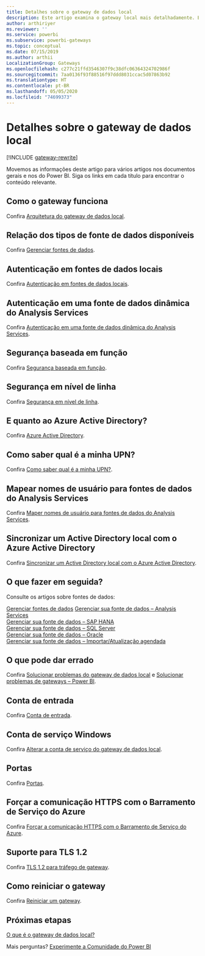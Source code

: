 ```yaml
---
title: Detalhes sobre o gateway de dados local
description: Este artigo examina o gateway local mais detalhadamente. Ele explica como o serviço funciona com o Azure Active Directory e o Active Directory local ao trabalhar com o Analysis Services
author: arthiriyer
ms.reviewer: ''
ms.service: powerbi
ms.subservice: powerbi-gateways
ms.topic: conceptual
ms.date: 07/15/2019
ms.author: arthii
LocalizationGroup: Gateways
ms.openlocfilehash: c277c21ffd3546307f9c38dfc06364324702986f
ms.sourcegitcommit: 7aa0136f93f88516f97ddd8031ccac5d07863b92
ms.translationtype: HT
ms.contentlocale: pt-BR
ms.lasthandoff: 05/05/2020
ms.locfileid: "74699373"
---
```

# <a name="on-premises-data-gateway-in-depth"></a>Detalhes sobre o gateway de dados local

[!INCLUDE [gateway-rewrite](includes/gateway-rewrite.md)]

Movemos as informações deste artigo para vários artigos nos documentos gerais e nos do Power BI. Siga os links em cada título para encontrar o conteúdo relevante.

## <a name="how-the-gateway-works"></a>Como o gateway funciona

Confira [Arquitetura do gateway de dados local](/data-integration/gateway/service-gateway-onprem-indepth).

## <a name="list-of-available-data-source-types"></a>Relação dos tipos de fonte de dados disponíveis

Confira [Gerenciar fontes de dados](service-gateway-data-sources.md).

## <a name="authentication-to-on-premises-data-sources"></a>Autenticação em fontes de dados locais

Confira [Autenticação em fontes de dados locais](/data-integration/gateway/service-gateway-onprem-indepth#authentication-to-on-premises-data-sources).

## <a name="authentication-to-a-live-analysis-services-data-source"></a>Autenticação em uma fonte de dados dinâmica do Analysis Services

Confira [Autenticação em uma fonte de dados dinâmica do Analysis Services](service-gateway-enterprise-manage-ssas.md#authentication-to-a-live-analysis-services-data-source).

## <a name="role-based-security"></a>Segurança baseada em função

Confira [Segurança baseada em função](service-gateway-enterprise-manage-ssas.md#role-based-security).

## <a name="row-level-security"></a>Segurança em nível de linha

Confira [Segurança em nível de linha](service-gateway-enterprise-manage-ssas.md#row-level-security).

## <a name="what-about-azure-active-directory"></a>E quanto ao Azure Active Directory?

Confira [Azure Active Directory](/data-integration/gateway/service-gateway-onprem-indepth#azure-active-directory).

## <a name="how-do-i-tell-what-my-upn-is"></a>Como saber qual é a minha UPN?

Confira [Como saber qual é a minha UPN?](/data-integration/gateway/service-gateway-onprem-indepth#how-do-i-tell-what-my-upn-is).

## <a name="map-user-names-for-analysis-services-data-sources"></a>Mapear nomes de usuário para fontes de dados do Analysis Services

Confira [Maper nomes de usuário para fontes de dados do Analysis Services](service-gateway-enterprise-manage-ssas.md#map-user-names-for-analysis-services-data-sources).

## <a name="synchronize-an-on-premises-active-directory-with-azure-active-directory"></a>Sincronizar um Active Directory local com o Azure Active Directory

Confira [Sincronizar um Active Directory local com o Azure Active Directory](/data-integration/gateway/service-gateway-onprem-indepth#synchronize-an-on-premises-active-directory-with-azure-active-directory).

## <a name="what-to-do-next"></a>O que fazer em seguida?

Consulte os artigos sobre fontes de dados:

[Gerenciar fontes de dados](service-gateway-data-sources.md)
[Gerenciar sua fonte de dados – Analysis Services](service-gateway-enterprise-manage-ssas.md)  
[Gerenciar sua fonte de dados – SAP HANA](service-gateway-enterprise-manage-sap.md)  
[Gerenciar sua fonte de dados – SQL Server](service-gateway-enterprise-manage-sql.md)  
[Gerenciar sua fonte de dados – Oracle](service-gateway-onprem-manage-oracle.md)  
[Gerenciar sua fonte de dados – Importar/Atualização agendada](service-gateway-enterprise-manage-scheduled-refresh.md)  

## <a name="where-things-can-go-wrong"></a>O que pode dar errado

Confira [Solucionar problemas do gateway de dados local](/data-integration/gateway/service-gateway-tshoot) e [Solucionar problemas de gateways – Power BI](service-gateway-onprem-tshoot.md).

## <a name="sign-in-account"></a>Conta de entrada

Confira [Conta de entrada](/data-integration/gateway/service-gateway-onprem-indepth#sign-in-account).

## <a name="windows-service-account"></a>Conta de serviço Windows

Confira [Alterar a conta de serviço do gateway de dados local](/data-integration/gateway/service-gateway-service-account).

## <a name="ports"></a>Portas

Confira [Portas](/data-integration/gateway/service-gateway-communication#ports).

## <a name="forcing-https-communication-with-azure-service-bus"></a>Forçar a comunicação HTTPS com o Barramento de Serviço do Azure

Confira [Forçar a comunicação HTTPS com o Barramento de Serviço do Azure](/data-integration/gateway/service-gateway-communication#force-https-communication-with-azure-service-bus).

## <a name="support-for-tls-12"></a>Suporte para TLS 1.2

Confira [TLS 1.2 para tráfego de gateway](/data-integration/gateway/service-gateway-communication#tls-12-for-gateway-traffic).

## <a name="how-to-restart-the-gateway"></a>Como reiniciar o gateway

Confira [Reiniciar um gateway](/data-integration/gateway/service-gateway-restart).

## <a name="next-steps"></a>Próximas etapas

[O que é o gateway de dados local?](service-gateway-onprem.md)

Mais perguntas? [Experimente a Comunidade do Power BI](https://community.powerbi.com/)